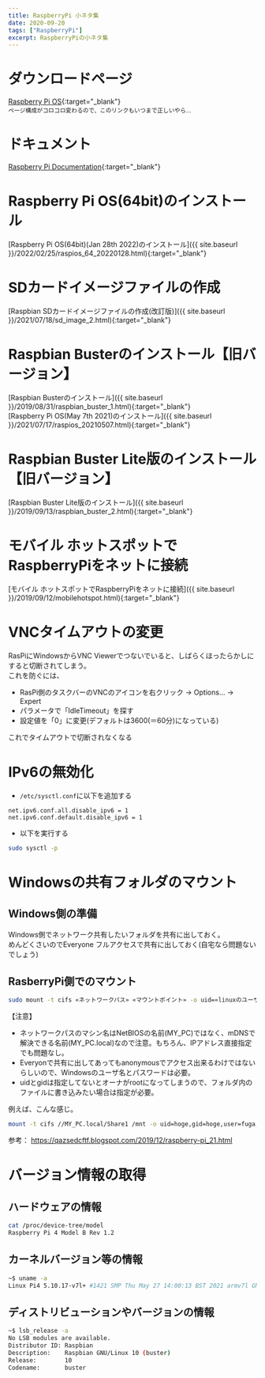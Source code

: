 ```yaml
---
title: RaspberryPi 小ネタ集
date: 2020-09-20
tags: ["RaspberryPi"]
excerpt: RaspberryPiの小ネタ集
---
```

# ダウンロードページ
[Raspberry Pi OS](https://www.raspberrypi.com/software/operating-systems/){:target="_blank"}  
<small>ページ構成がコロコロ変わるので、このリンクもいつまで正しいやら...</small>

# ドキュメント
[Raspberry Pi Documentation](https://www.raspberrypi.com/documentation/computers/){:target="_blank"}  


# Raspberry Pi OS(64bit)のインストール
[Raspberry Pi OS(64bit)(Jan 28th 2022)のインストール]({{ site.baseurl }}/2022/02/25/raspios_64_20220128.html){:target="_blank"}  

# SDカードイメージファイルの作成
[Raspbian SDカードイメージファイルの作成(改訂版)]({{ site.baseurl }}/2021/07/18/sd_image_2.html){:target="_blank"}  

# Raspbian Busterのインストール【旧バージョン】
[Raspbian Busterのインストール]({{ site.baseurl }}/2019/08/31/raspbian_buster_1.html){:target="_blank"}  
[Raspberry Pi OS(May 7th 2021)のインストール]({{ site.baseurl }}/2021/07/17/raspios_20210507.html){:target="_blank"}  


# Raspbian Buster Lite版のインストール【旧バージョン】
[Raspbian Buster Lite版のインストール]({{ site.baseurl }}/2019/09/13/raspbian_buster_2.html){:target="_blank"}  

# モバイル ホットスポットでRaspberryPiをネットに接続
[モバイル ホットスポットでRaspberryPiをネットに接続]({{ site.baseurl }}/2019/09/12/mobilehotspot.html){:target="_blank"}  

# VNCタイムアウトの変更
RasPiにWindowsからVNC Viewerでつないでいると、しばらくほったらかしにすると切断されてしまう。  
これを防ぐには、  

- RasPi側のタスクバーのVNCのアイコンを右クリック → Options... → Expert   
- パラメータで「IdleTimeout」を探す
- 設定値を「0」に変更(デフォルトは3600(＝60分)になっている)

これでタイムアウトで切断されなくなる  

# IPv6の無効化
- ``/etc/sysctl.conf``に以下を追加する  
```
net.ipv6.conf.all.disable_ipv6 = 1
net.ipv6.conf.default.disable_ipv6 = 1
```
- 以下を実行する  
```bash
sudo sysctl -p
```

# Windowsの共有フォルダのマウント

## Windows側の準備
Windows側でネットワーク共有したいフォルダを共有に出しておく。  
めんどくさいのでEveryone フルアクセスで共有に出しておく(自宅なら問題ないでしょう)  

## RasberryPi側でのマウント
```bash
sudo mount -t cifs «ネットワークパス» «マウントポイント» -o uid=«linuxのユーザ名»,gid=«linuxのグループ名»,user=«Windowsのユーザ名»,password=«Windowsのパスワード»
```

【注意】  
- ネットワークパスのマシン名はNetBIOSの名前(MY_PC)ではなく、mDNSで解決できる名前(MY_PC.local)なので注意。もちろん、IPアドレス直接指定でも問題なし。
- Everyonで共有に出してあってもanonymousでアクセス出来るわけではないらしいので、Windowsのユーザ名とパスワードは必要。
- uidとgidは指定してないとオーナがrootになってしまうので、フォルダ内のファイルに書き込みたい場合は指定が必要。


例えば、こんな感じ。  
```bash
mount -t cifs //MY_PC.local/Share1 /mnt -o uid=hoge,gid=hoge,user=fuga,password=fugafuga
```

参考： <https://qazsedcftf.blogspot.com/2019/12/raspberry-pi_21.html>

# バージョン情報の取得

## ハードウェアの情報
```bash
cat /proc/device-tree/model
Raspberry Pi 4 Model B Rev 1.2
```

## カーネルバージョン等の情報
```bash
~$ uname -a
Linux Pi4 5.10.17-v7l+ #1421 SMP Thu May 27 14:00:13 BST 2021 armv7l GNU/Linux
```

## ディストリビューションやバージョンの情報
```bash
~$ lsb_release -a
No LSB modules are available.
Distributor ID: Raspbian
Description:    Raspbian GNU/Linux 10 (buster)
Release:        10
Codename:       buster
```







